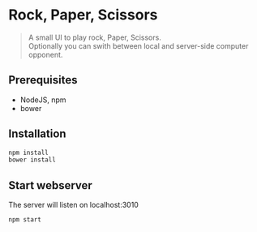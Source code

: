# Rock, Paper, Scissors

> A small UI to play rock, Paper, Scissors.  
> Optionally you can swith between local and server-side computer opponent.

## Prerequisites

- NodeJS, npm
- bower

## Installation

```javascript
npm install
bower install
```

## Start webserver

The server will listen on localhost:3010

```javascript
npm start
```